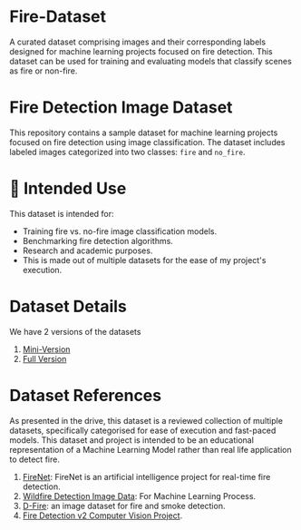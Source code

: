# Fire-Dataset
A curated dataset comprising images and their corresponding labels designed for machine learning projects focused on fire detection. This dataset can be used for training and evaluating models that classify scenes as fire or non-fire.

# Fire Detection Image Dataset

This repository contains a sample dataset for machine learning projects focused on fire detection using image classification. The dataset includes labeled images categorized into two classes: `fire` and `no_fire`.

# 🧠 Intended Use

This dataset is intended for:

- Training fire vs. no-fire image classification models.
- Benchmarking fire detection algorithms.
- Research and academic purposes.
- This is made out of multiple datasets for the ease of my project's execution.

# Dataset Details

We have 2 versions of the datasets
  1. [Mini-Version](https://drive.google.com/drive/folders/1dqFCyxS1xzG3uh70KWrDYW-M2C_e6Yl_?usp=drive_link)
  2. [Full Version](https://drive.google.com/drive/folders/1sk73pfmq0C24AKGW7oj7McD_pokykEQv?usp=drive_link)
     
# Dataset References

As presented in the drive, this dataset is a reviewed collection of multiple datasets, specifically categorised for ease of execution and fast-paced models. This dataset and project is intended to be an educational representation of a Machine Learning Model rather than real life application to detect fire.

1. [FireNet](https://github.com/OlafenwaMoses/FireNET/): FireNet is an artificial intelligence project for real-time fire detection.
2. [Wildfire Detection Image Data](https://www.kaggle.com/datasets/brsdincer/wildfire-detection-image-data): For Machine Learning Process.
3. [D-Fire](https://github.com/gaiasd/DFireDataset): an image dataset for fire and smoke detection.
4. [Fire Detection v2 Computer Vision Project](https://universe.roboflow.com/yi-shing-group-limited/fire-detection-v2-yn3wz).
